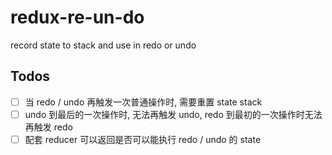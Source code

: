 # redux-re-un-do

record state to stack and use in redo or undo

## Todos

- [ ] 当 redo / undo 再触发一次普通操作时, 需要重置 state stack
- [ ] undo 到最后的一次操作时, 无法再触发 undo, redo 到最初的一次操作时无法再触发 redo
- [ ] 配套 reducer 可以返回是否可以能执行 redo / undo 的 state
